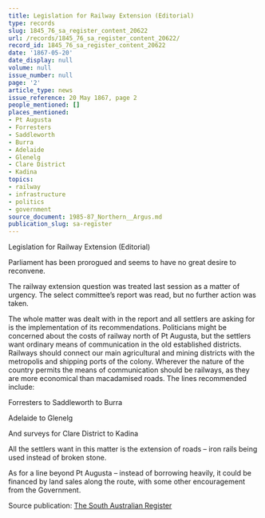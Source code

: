 ```yaml
---
title: Legislation for Railway Extension (Editorial)
type: records
slug: 1845_76_sa_register_content_20622
url: /records/1845_76_sa_register_content_20622/
record_id: 1845_76_sa_register_content_20622
date: '1867-05-20'
date_display: null
volume: null
issue_number: null
page: '2'
article_type: news
issue_reference: 20 May 1867, page 2
people_mentioned: []
places_mentioned:
- Pt Augusta
- Forresters
- Saddleworth
- Burra
- Adelaide
- Glenelg
- Clare District
- Kadina
topics:
- railway
- infrastructure
- politics
- government
source_document: 1985-87_Northern__Argus.md
publication_slug: sa-register
---
```


Legislation for Railway Extension (Editorial)

Parliament has been prorogued and seems to have no great desire to reconvene.

The railway extension question was treated last session as a matter of urgency.  The select committee’s report was read, but no further action was taken.

The whole matter was dealt with in the report and all settlers are asking for is the implementation of its recommendations.  Politicians might be concerned about the costs of railway north of Pt Augusta, but the settlers want ordinary means of communication in the old established districts.  Railways should connect our main agricultural and mining districts with the metropolis and shipping ports of the colony.  Wherever the nature of the country permits the means of communication should be railways, as they are more economical than macadamised roads.  The lines recommended include:

Forresters to Saddleworth to Burra

Adelaide to Glenelg

And surveys for Clare District to Kadina

All the settlers want in this matter is the extension of roads – iron rails being used instead of broken stone.

As for a line beyond Pt Augusta – instead of borrowing heavily, it could be financed by land sales along the route, with some other encouragement from the Government.

Source publication: [The South Australian Register](/publications/sa-register/)
